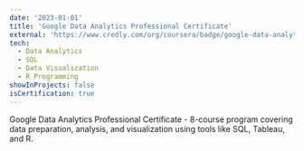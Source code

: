 ```yaml
---
date: '2023-01-01'
title: 'Google Data Analytics Professional Certificate'
external: 'https://www.credly.com/org/coursera/badge/google-data-analytics-professional-certificate.2'
tech:
  - Data Analytics
  - SQL
  - Data Visualization
  - R Programming
showInProjects: false
isCertification: true
---
```


Google Data Analytics Professional Certificate - 8-course program covering data preparation, analysis, and visualization using tools like SQL, Tableau, and R.